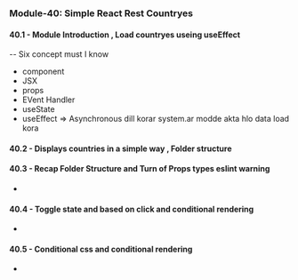 ### Module-40: Simple React Rest Countryes

#### 40.1 - Module Introduction , Load countryes useing useEffect
-- Six concept must I know
- component
- JSX
- props
- EVent Handler
- useState
- useEffect => Asynchronous dill korar system.ar modde akta hlo data load kora

#### 40.2 - Displays countries in a simple way , Folder structure

#### 40.3 - Recap Folder Structure and Turn of Props types eslint warning
- 

#### 40.4 - Toggle state and based on click and conditional rendering
- 
#### 40.5 - Conditional css and conditional rendering
- 
